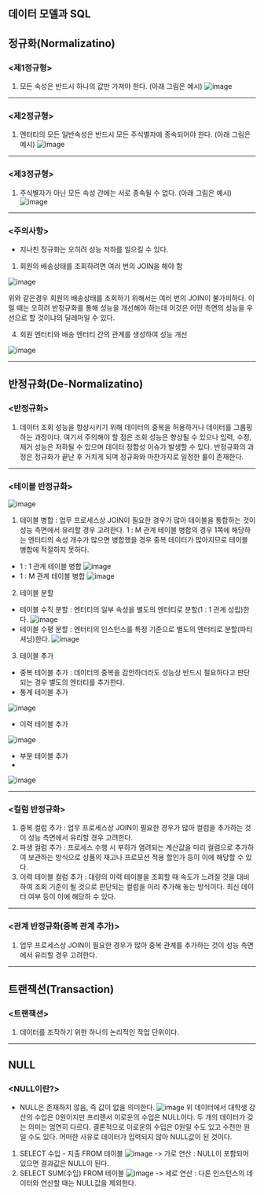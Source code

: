 데이터 모델과 SQL
-----------------

정규화(Normalizatino)
--------------------

### <제1정규형>
1) 모든 속성은 반드시 하나의 값만 가져야 한다. (아래 그림은 예시)
![image](https://github.com/user-attachments/assets/7ae7413f-bf8d-4868-bb1e-0a75109c12e6)
- - -
### <제2정규형>
1) 엔터티의 모든 일반속성은 반드시 모든 주식별자에 종속되어야 한다. (아래 그림은 예시)
![image](https://github.com/user-attachments/assets/8845b33b-6971-475d-8f51-748160763b4a)
- - -
### <제3정규형>
1) 주식별자가 아닌 모든 속성 간에는 서로 종속될 수 없다. (아래 그림은 예시)
![image](https://github.com/user-attachments/assets/44d26f5f-7dc0-4b61-bb1a-89742641ceb3)
- - -
### <주의사항>
- 지나친 정규화는 오히려 성능 저하를 일으킬 수 있다.
1) 회원의 배송상태를 조회하려면 여러 번의 JOIN을 해야 함

![image](https://github.com/user-attachments/assets/1b271969-8bb1-4d34-a86a-c489da2db130)

위와 같은경우 회원의 배송상태를 조회하기 위해서는 여러 번의 JOIN이 불가피하다. 이럴 때는 오히려 반정규화를 통해 성능을 개선해야 하는데 이것은 어떤 측면의 성능을 우선으로 할 것이냐의 딜레마일 수 있다.

4) 회원 엔터티와 배송 엔터티 간의 관계를 생성하여 성능 개선

![image](https://github.com/user-attachments/assets/40c5cf88-aa9e-48d9-bf79-11f2e6a33794)
- - -

반정규화(De-Normalizatino)
-------------------------

### <반정규화>
1) 데이터 조회 성능을 향상시키기 위해 데이터의 중복을 허용하거나 데이터를 그룹핑하는 과정이다. 여기서 주의해야 할 점은 조회 성능은 향상될 수 있으나 입력, 수정, 제거 성능은 저하될 수 있으며 데이터 정합성 이슈가 발생할 수 있다. 반정규화의 과정은 정규화가 끝난 후 거치게 되며 정규화와 마찬가지로 일정한 룰이 존재한다.
- - -
### <테이블 반정규화>	
![image](https://github.com/user-attachments/assets/ac35b15c-fa29-4f0c-89d5-a25fabe7a742)
1) 테이블 병합 : 업무 프로세스상 JOIN이 필요한 경우가 많아 테이블을 통합하는 것이 성능 측면에서 유리할 경우 고려한다. 1 : M 관계 테이블 병합의 경우 1쪽에 해당하는 엔터티의 속성 개수가 많으면 병합했을 경우 중복 데이터가 많아지므로 테이블 병합에 적절하지 못하다.
- 1 : 1 관계 테이블 병합
![image](https://github.com/user-attachments/assets/ecfedce2-a971-41e3-9138-6cb4f1fcd5b4)
- 1 : M 관계 테이블 병합
![image](https://github.com/user-attachments/assets/71bb8421-298c-421f-abb5-ea7e0de664f5)
2) 테이블 분할
- 테이블 수직 분할 : 엔터티의 일부 속성을 별도의 엔터티로 분할(1 : 1 관계 성립)한다.
![image](https://github.com/user-attachments/assets/c387682e-e3ee-452e-a175-4595cbf354bb)
- 테이블 수평 분할 : 엔터티의 인스턴스를 특정 기준으로 별도의 엔터티로 분할(파티셔닝)한다.
![image](https://github.com/user-attachments/assets/bddf6909-d01f-4c0b-a40f-82a8f5deffbc)
3) 테이블 추가
- 중복 테이블 추가 : 데이터의 중복을 감안하더라도 성능상 반드시 필요하다고 판단되는 경우 별도의 엔터티를 추가한다.
- 통계 테이블 추가

![image](https://github.com/user-attachments/assets/4c0268e6-0b2a-4b8f-9167-89fdaf561373)

- 이력 테이블 추가

![image](https://github.com/user-attachments/assets/ad4b2441-bff4-43a8-a132-9ac40e752fe8)

- 부분 테이블 추가
- 
![image](https://github.com/user-attachments/assets/453676d2-5be4-4710-9b56-bde92189e4d2)
- - -
### <컬럼 반정규화>
1) 중복 컬럼 추가 : 업무 프로세스상 JOIN이 필요한 경우가 많아 컬럼을 추가하는 것이 성능 측면에서 유리할 경우 고려한다.
2) 파생 컬럼 추가 : 프로세스 수행 시 부하가 염려되는 계산값을 미리 컬럼으로 추가하여 보관하는 방식으로 상품의 재고나 프로모션 적용 할인가 등이 이에 해당할 수 있다.
3) 이력 테이블 컬럼 추가 : 대량의 이력 테이블을 조회할 때 속도가 느려질 것을 대비하여 조회 기준이 될 것으로 판단되는 컬럼을 미리 추가해 놓는 방식이다. 최신 데이터 여부 등이 이에 해당하 수 있다.
- - -
### <관계 반정규화(중복 관계 추가)>
1) 업무 프로세스상 JOIN이 필요한 경우가 많아 중복 관계를 추가하는 것이 성능 측면에서 유리할 경우 고려한다.
- - -

트랜잭션(Transaction)
--------------------

### <트랜잭션>
1) 데이터를 조작하기 위한 하나의 논리적인 작업 단위이다.
- - -

NULL
----

### <NULL이란?>
- NULL은 존재하지 않음, 즉 값이 없을 의미한다.
![image](https://github.com/user-attachments/assets/901a9d2e-664c-4758-baba-4ddd07c1fe1a)
위 데이터에서 대학생 강산의 수입은 0원이지만 프리랜서 이로운의 수입은 NULL이다. 두 개의 데이터가 갖는 의미는 엄연히 다르다. 결론적으로 이로운의 수입은 0원일 수도 있고 수천만 원일 수도 있다. 어떠한 사유로 데이터가 입력되지 않아 NULL값이 된 것이다.
1) SELECT 수입 - 지출 FROM 테이블
![image](https://github.com/user-attachments/assets/5535ab2e-d853-42e6-babe-b1cb6f6a066f)
-> 가로 연산 : NULL이 포함되어 있으면 결과값은 NULL이 된다.
2) SELECT SUM(수입) FROM 테이블
![image](https://github.com/user-attachments/assets/b0923348-e935-4de3-96a4-9c4894787145)
-> 세로 연산 : 다른 인스턴스의 데이터와 연산할 때는 NULL값을 제외한다.

